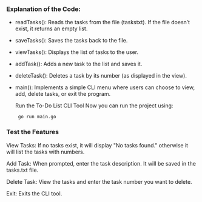 ### Explanation of the Code:
 * readTasks(): Reads the tasks from the file (taskstxt). If the file doesn’t exist, it returns an empty list.

 * saveTasks(): Saves the tasks back to the file.

 * viewTasks(): Displays the list of tasks to the user.

 * addTask(): Adds a new task to the list and saves it.

 * deleteTask(): Deletes a task by its number (as displayed in the view).

 * main(): Implements a simple CLI menu where users can 
choose to view, add, delete tasks, or exit the program.

   Run the To-Do List CLI Tool
Now you can run the project using:


        go run main.go

### Test the Features

View Tasks: If no tasks exist, it will display "No tasks found." otherwise it will list the tasks with numbers.

Add Task: When prompted, enter the task description. It will be saved in the tasks.txt file.

Delete Task: View the tasks and enter the task number you want to delete.

Exit: Exits the CLI tool.